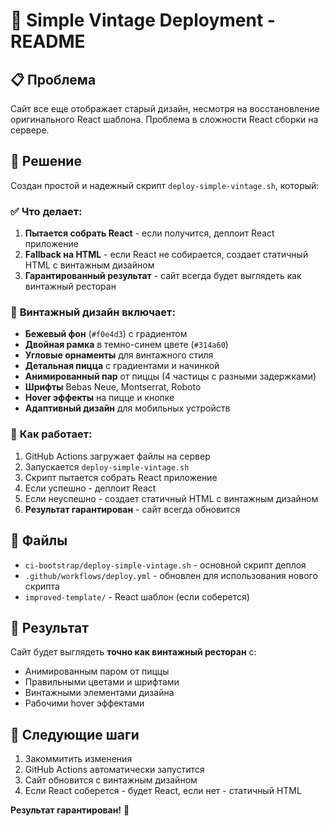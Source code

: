 # 🎨 Simple Vintage Deployment - README

## 📋 Проблема
Сайт все еще отображает старый дизайн, несмотря на восстановление оригинального React шаблона. Проблема в сложности React сборки на сервере.

## 🔧 Решение
Создан простой и надежный скрипт `deploy-simple-vintage.sh`, который:

### ✅ **Что делает:**
1. **Пытается собрать React** - если получится, деплоит React приложение
2. **Fallback на HTML** - если React не собирается, создает статичный HTML с винтажным дизайном
3. **Гарантированный результат** - сайт всегда будет выглядеть как винтажный ресторан

### 🎨 **Винтажный дизайн включает:**
- **Бежевый фон** (`#f0e4d3`) с градиентом
- **Двойная рамка** в темно-синем цвете (`#314a60`)
- **Угловые орнаменты** для винтажного стиля
- **Детальная пицца** с градиентами и начинкой
- **Анимированный пар** от пиццы (4 частицы с разными задержками)
- **Шрифты** Bebas Neue, Montserrat, Roboto
- **Hover эффекты** на пицце и кнопке
- **Адаптивный дизайн** для мобильных устройств

### 🚀 **Как работает:**
1. GitHub Actions загружает файлы на сервер
2. Запускается `deploy-simple-vintage.sh`
3. Скрипт пытается собрать React приложение
4. Если успешно - деплоит React
5. Если неуспешно - создает статичный HTML с винтажным дизайном
6. **Результат гарантирован** - сайт всегда обновится

## 📁 Файлы
- `ci-bootstrap/deploy-simple-vintage.sh` - основной скрипт деплоя
- `.github/workflows/deploy.yml` - обновлен для использования нового скрипта
- `improved-template/` - React шаблон (если соберется)

## 🎯 Результат
Сайт будет выглядеть **точно как винтажный ресторан** с:
- Анимированным паром от пиццы
- Правильными цветами и шрифтами
- Винтажными элементами дизайна
- Рабочими hover эффектами

## 🔄 Следующие шаги
1. Закоммитить изменения
2. GitHub Actions автоматически запустится
3. Сайт обновится с винтажным дизайном
4. Если React соберется - будет React, если нет - статичный HTML

**Результат гарантирован!** 🎉
